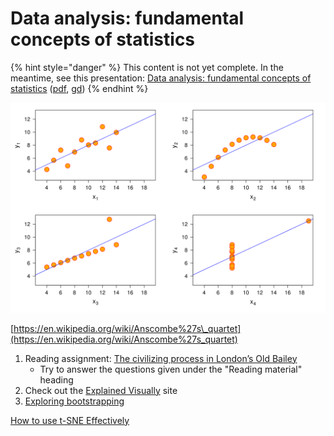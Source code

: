 # Data analysis: fundamental concepts of statistics

{% hint style="danger" %}
This content is not yet complete. In the meantime, see this presentation: [Data analysis: fundamental concepts of statistics](https://docs.google.com/presentation/d/e/2PACX-1vR7OYZauaLDOFf3M2ACynBcW77Ezx7SDSh5heLEzxOdc0ExMujU5t7GpksgdHpXbQKE9mpYPxlWT6c-/pub?start=false&loop=false&delayms=3000) \([pdf](http://docs.google.com/presentation/d/1LYYXZJ3WOHCThv_i4fA_anx_s0LkYxFQ0wzJpC8KaSk/export/pdf), [gd](https://docs.google.com/presentation/d/1LYYXZJ3WOHCThv_i4fA_anx_s0LkYxFQ0wzJpC8KaSk/edit?usp=sharing)\)
{% endhint %}

![Anscombe&apos;s quartet, a set of datasets that have identical descriptive statistics \(means, variances, correlation\)](.gitbook/assets/image%20%283%29.png)

[https://en.wikipedia.org/wiki/Anscombe%27s\_quartet](https://en.wikipedia.org/wiki/Anscombe%27s_quartet)

1. Reading assignment: [The civilizing process in London’s Old Bailey](https://www.ncbi.nlm.nih.gov/pmc/articles/PMC4084475/pdf/pnas.201405984.pdf)
   * Try to answer the questions given under the "Reading material" heading
2. Check out the [Explained Visually](http://setosa.io/ev/) site
3. [Exploring bootstrapping](http://www.lock5stat.com/StatKey/bootstrap_1_quant/bootstrap_1_quant.html)



[How to use t-SNE Effectively](http://distill.pub/2016/misread-tsne/)

## 

